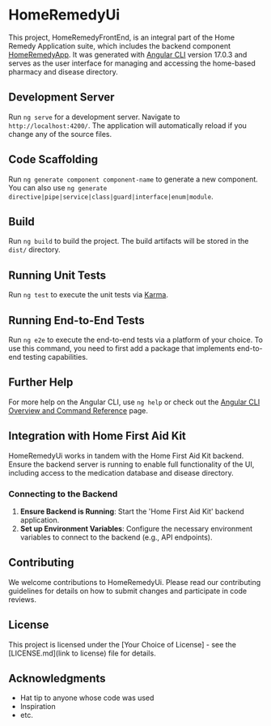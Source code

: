 # HomeRemedyUi

This project, HomeRemedyFrontEnd, is an integral part of the Home Remedy Application suite, which includes the backend component [HomeRemedyApp](https://github.com/apastukhanov/HomeRemedyApp). 
It was generated with [Angular CLI](https://github.com/angular/angular-cli) version 17.0.3 and serves as the user interface for managing and accessing the home-based pharmacy and disease directory.

## Development Server

Run `ng serve` for a development server. Navigate to `http://localhost:4200/`. The application will automatically reload if you change any of the source files.

## Code Scaffolding

Run `ng generate component component-name` to generate a new component. You can also use `ng generate directive|pipe|service|class|guard|interface|enum|module`.

## Build

Run `ng build` to build the project. The build artifacts will be stored in the `dist/` directory.

## Running Unit Tests

Run `ng test` to execute the unit tests via [Karma](https://karma-runner.github.io).

## Running End-to-End Tests

Run `ng e2e` to execute the end-to-end tests via a platform of your choice. To use this command, you need to first add a package that implements end-to-end testing capabilities.

## Further Help

For more help on the Angular CLI, use `ng help` or check out the [Angular CLI Overview and Command Reference](https://angular.io/cli) page.

## Integration with Home First Aid Kit

HomeRemedyUi works in tandem with the Home First Aid Kit backend. Ensure the backend server is running to enable full functionality of the UI, including access to the medication database and disease directory.

### Connecting to the Backend

1. **Ensure Backend is Running**: Start the 'Home First Aid Kit' backend application.
2. **Set up Environment Variables**: Configure the necessary environment variables to connect to the backend (e.g., API endpoints).

## Contributing

We welcome contributions to HomeRemedyUi. Please read our contributing guidelines for details on how to submit changes and participate in code reviews.

## License

This project is licensed under the [Your Choice of License] - see the [LICENSE.md](link to license) file for details.

## Acknowledgments

- Hat tip to anyone whose code was used
- Inspiration
- etc.
